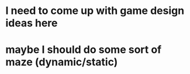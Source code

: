 # I need to come up with game design ideas here
# 
# 
# maybe I should do some sort of maze (dynamic/static)
